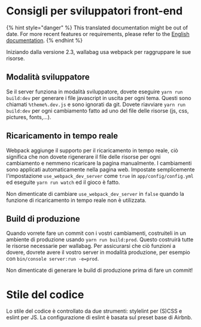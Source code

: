 # Consigli per sviluppatori front-end

{% hint style="danger" %}
This translated documentation might be out of date. For more recent features or requirements, please refer to the [English documentation](https://doc.wallabag.org/en/).
{% endhint %}

Iniziando dalla versione 2.3, wallabag usa webpack per raggruppare le sue risorse.

## Modalità sviluppatore

Se il server funziona in modalità sviluppatore, dovete eseguire `yarn run build:dev` per generare i file javascript in uscita per ogni tema. Questi sono chiamati
`%theme%.dev.js` e sono ignorati da git. Dovete riavviare
`yarn run build:dev` per ogni cambiamento fatto ad uno del file delle risorse
(js, css, pictures, fonts,...).

## Ricaricamento in tempo reale

Webpack aggiunge il supporto per il ricaricamento in tempo reale, ciò significa che non dovete rigenerare il file delle risorse per ogni cambiamento e nemmeno ricaricare la pagina manualmente. I cambiamenti sono applicati automaticamente nella pagina web. Impostate semplicemente
l'impostazione `use_webpack_dev_server` come `true` in
`app/config/config.yml` ed eseguite `yarn run watch` ed il gioco è fatto.

Non dimenticate di cambiare `use_webpack_dev_server` in `false` quando la funzione di ricaricamento in tempo reale non è utilizzata.


## Build di produzione

Quando vorrete fare un commit con i vostri cambiamenti, costruiteli in un ambiente di produzione usando `yarn run build:prod`. Questo costruirà tutte le risorse necessarie per wallabag. Per assicurarsi che ciò funzioni a dovere, dovrete avere il vostro server in modalità produzione, per esempio con
`bin/console server:run -e=prod`.

Non dimenticate di generare le build di produzione prima di fare un commit!

# Stile del codice

Lo stile del codice è controllato da due strumenti: stylelint per (S)CSS e eslint per
JS. La configurazione di eslint è basata sul preset base di Airbnb.
